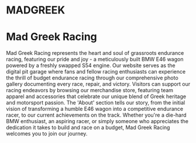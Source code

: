 # MADGREEK
# Mad Greek Racing

Mad Greek Racing represents the heart and soul of grassroots endurance racing, featuring our pride and joy - a meticulously built BMW E46 wagon powered by a freshly swapped S54 engine. Our website serves as the digital pit garage where fans and fellow racing enthusiasts can experience the thrill of budget endurance racing through our comprehensive photo gallery documenting every race, repair, and victory. Visitors can support our racing endeavors by browsing our merchandise store, featuring team apparel and accessories that celebrate our unique blend of Greek heritage and motorsport passion. The 'About' section tells our story, from the initial vision of transforming a humble E46 wagon into a competitive endurance racer, to our current achievements on the track. Whether you're a die-hard BMW enthusiast, an aspiring racer, or simply someone who appreciates the dedication it takes to build and race on a budget, Mad Greek Racing welcomes you to join our journey.